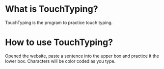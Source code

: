 # What is TouchTyping?
TouchTyping is the program to practice touch typing.

# How to use TouchTyping?
Opened the website, paste a sentence into the upper box and practice it the lower box.
Characters will be color coded as you type.